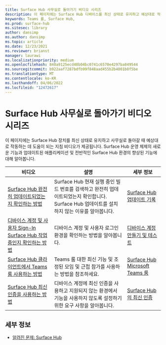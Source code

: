 ```yaml
---
title: Surface Hub 사무실로 돌아가기 비디오 시리즈
description: 이 페이지에는 Surface Hub 디바이스를 최신 상태로 유지하고 예상대로 작동하는 데 도움이 되는 지침 비디오가 제공됩니다.
keywords: Teams 룸, Surface Hub,
ms.prod: surface-hub
ms.sitesec: library
author: dansimp
ms.author: dansimp
ms.topic: article
ms.date: 12/23/2021
ms.reviewer: brianst
manager: laurawi
ms.localizationpriority: medium
ms.openlocfilehash: 840a9125ecd48b04bc0741c6570e4297ba849544
ms.sourcegitcommit: b922aaf7287bdfb99f848aad455b2b4001b8f5be
ms.translationtype: MT
ms.contentlocale: ko-KR
ms.lasthandoff: 04/06/2022
ms.locfileid: "12472617"
---
```

# <a name="surface-hub-return-to-the-office-video-series"></a>Surface Hub 사무실로 돌아가기 비디오 시리즈

이 페이지에는 Surface Hub 장치를 최신 상태로 유지하고 사무실로 돌아갈 때 예상대로 작동하는 데 도움이 되는 지침 비디오가 제공됩니다.  Surface Hub 운영 체제의 새로운 기능과 업데이트된 애플리케이션 및 전반적인 Surface Hub 환경의 향상된 기능에 대해 알아봅니다.

| 비디오                 | 설명                                                                            | 세부 정보 |
| --------------------- | -------------------------------------------------------------------------------------- | -----------|
| [Surface Hub 완전히 업데이트되었는지 확인하는 방법](https://youtu.be/rxL5cUS_3TA)                                 | Surface Hub 현재 실행 중인 빌드 번호를 검색하고 완전히 업데이트되었는지 확인합니다. Surface Hub 업데이트를 설치하지 않는 이유를 알아봅니다. | [Surface Hub 업데이트 기록](surface-hub-update-history.md)                                                          |                                                                                                                                     |
| [디바이스 계정 및 사용자 Sign-In Surface Hub 작업 중인지 확인하는 방법](https://youtu.be/GDACltfrIdA)   | 디바이스 계정 및 사용자 로그인 환경을 확인하는 방법을 알아봅니다.                                                                                      | [디바이스 계정 만들기 및 테스트](create-and-test-a-device-account-surface-hub.md) |
| [Surface Hub 클라이언트에서 Teams 룸 사용하는 방법](https://youtu.be/1NzbvPkBC-s)                                 | Teams 룸 대한 최신 기능 및 조정된 모임 및 근접 참가를 사용하는 방법을 참조하세요.                                                          | [Surface Hub Microsoft Teams 룸](surface-hub-teams-rooms.md)                                                   |
| [Surface Hub 최신 인증을 사용하는 방법](https://youtu.be/6d2WAs9bC0o)                              | 디바이스 계정에 최신 인증을 사용하고 지원되지 않는 환경에서 기능을 사용하지 않도록 설정하기 위한 요구 사항을 알아봅니다.              | [Surface Hub의 최신 인증](surface-hub-modern-auth.md)                                                   |

## <a name="learn-more"></a>세부 정보

- [알려진 문제: Surface Hub](surface-hub-2020-team-update-known-issues.md)
